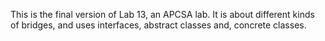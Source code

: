 This is the final version of Lab 13, an APCSA lab. It is about different kinds of bridges, and uses interfaces, abstract classes and, concrete classes.
